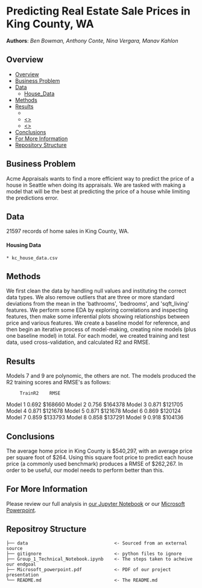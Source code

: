 # Predicting Real Estate Sale Prices in King County, WA *<Appraisal Firm>*
 
**Authors**: *Ben Bowman, Anthony Conte, Nina Vergara, Manav Kahlon*
  
## Overview
- [Overview](#Overview)
- [Business Problem](#Business-Problem)
- [Data](#Data)
   - [House_Data](#Housing-Data)
- [Methods](#Methods)
- [Results](#Results)
    - [](#<>)
    - [<>](#<>)
    - [<>](#<>)
- [Conclusions](#Conclusions)
- [For More Information](#For-More-Information)
- [Repository Structure](#Repository-Structure)
  

## Business Problem
Acme Appraisals wants to find a more efficient way to predict the price of a house in Seattle when doing its appraisals. We are tasked with making a model that will be the best at predicting the price of a house while limiting the predictions error.   
 
## Data
21597 records of home sales in King County, WA.  
#### Housing Data
    * kc_house_data.csv
    
    
## Methods
 We first clean the data by handling null values and instituting the correct data types.  We also remove outliers that are three or more standard deviations from the mean in the 'bathrooms', 'bedrooms', and 'sqft_living' features.  We perform some EDA by exploring correlations and inspecting features, then make some inferential plots showing relationships between price and various features.  We create a baseline model for reference, and then begin an iterative process of model-making, creating nine models (plus one baseline model) in total.  For each model, we created training and test data, used cross-validation, and calculated R2 and RMSE.  
    
    
## Results
Models 7 and 9 are polynomic, the others are not.  The models produced the R2 training scores and RMSE's as follows:
 
         TrainR2    RMSE
 Model 1  0.692    $168660
 Model 2  0.756    $164378
 Model 3  0.871    $121705
 Model 4  0.871    $121678
 Model 5  0.871    $121678
 Model 6  0.869    $120124
 Model 7  0.859    $133793
 Model 8  0.858    $137291
 Model 9  0.918    $104136
 

    
    
## Conclusions
The average home price in King County is $540,297, with an average price per square foot of $264.  Using this square foot price to predict each house price (a commonly used benchmark) produces a RMSE of $262,267. In order to be useful, our model needs to perform better than this.  
    
    
## For More Information
    
Please review our full analysis in [our Jupyter Notebook](./Notebook.ipynb) or our [Microsoft Powerpoint](./Microsoft_powerpoint.pdf).    
    
## Repositroy Structure
 ```
├── data                                <- Sourced from an external source
├── gitignore                           <- python files to ignore 
├── Group_1_Technical_Notebook.ipynb    <- The steps taken to acheive our endgoal
├── Microsoft_powerpoint.pdf            <- PDF of our project presentation                        
└── README.md                           <- The README.md

```
